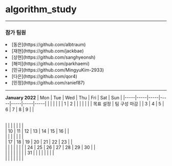 # algorithm_study
---
<h3>참가 팀원</h3>
<li>[동은](https://github.com/albtraum)
<li>[재현](https://github.com/jackbae)
<li>[상현](https://github.com/sanghyeonsh)
<li>[해미](https://github.com/parkhaemi)
<li>[민규](https://github.com/MingyuKim-2933)
<li>[다은](https://github.com/qor4)
<li>[민정](https://github.com/ranief87)

---
  
**January 2022**
| Mon | Tue | Wed | Thu | Fri | Sat | Sun |
|-----|-----|-----|-----|-----|-----|-----|
|     |     |     |     |     |   1 |   2 |
|     |     |     |     |     |  목표 설정   |  팀 구성 마감  |
|   3 |   4 |   5 |   6 |   7 |   8 |   9 |
|  <br><br><br>   |     |     |     |     |     |     |  
|  10 |  11 |  12 |  13 |  14 |  15 |  16 |
|    <br> |     |     |     |     |     |     |  
|  17 |  18 |  19 |  20 |  21 |  22 |  23 |
|    <br> |     |     |     |     |     |     |
|  24 |  25 |  26 |  27 |  28 |  29 |  30 |
|    <br> |     |     |     |     |     |     |
|  31 |     |     |     |     |     |     |
|   <br>  |     |     |     |     |     |     |
